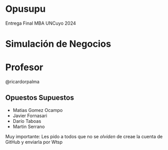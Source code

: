 # Opusupu
Entrega Final MBA UNCuyo 2024 
# Simulación de Negocios

# Profesor
@ricardorpalma

## Opuestos Supuestos

* Matias Gomez Ocampo
* Javier Fornasari
* Darío Taboas
* Martin Serrano

Muy importante: Les pido a todos que no se *olviden* de creae la cuenta de GitHub y enviarla por Wtsp
